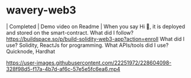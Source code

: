 # wavery-web3
| Completed | Demo video on Readme | When you say Hi 👋, it is deployed and stored on the smart-contract. What did I follow? https://buildspace.so/p/build-solidity-web3-app?action=enroll What did I use? Solidity, ReactJs for programming. What APIs/tools did I use? Quicknode, Hardhat



https://user-images.githubusercontent.com/22251972/228604098-328f98d5-f17a-4b7d-af6c-57e5e5fc6ea6.mp4

